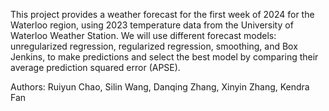 This project provides a weather forecast for the first week of 2024 for the Waterloo region,
using 2023 temperature data from the University of Waterloo Weather Station. We will use
different forecast models: unregularized regression, regularized regression, smoothing, and Box
Jenkins, to make predictions and select the best model by comparing their average prediction
squared error (APSE).

Authors: Ruiyun Chao, Silin Wang, Danqing Zhang, Xinyin Zhang, Kendra Fan
